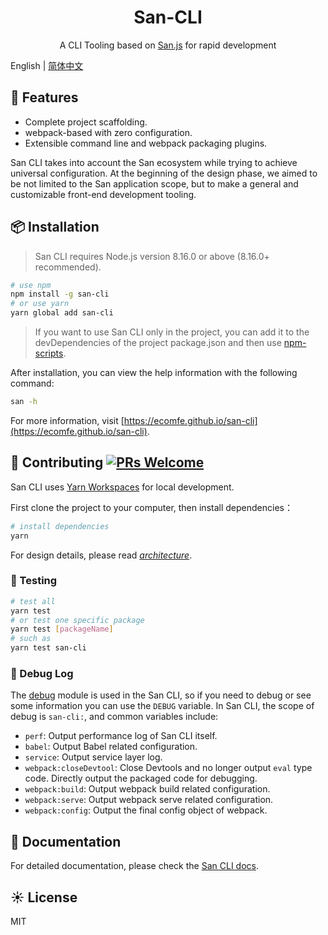 <h1 align="center">San-CLI</h1>

<div align="center">
A CLI Tooling based on <a href="https://baidu.github.io/san/">San.js</a> for rapid development

</div>

English | [简体中文](./README-zh_CN.md)

## 🎉 Features

-   Complete project scaffolding.
-   webpack-based with zero configuration.
-   Extensible command line and webpack packaging plugins.

San CLI takes into account the San ecosystem while trying to achieve universal configuration. At the beginning of the design phase, we aimed to be not limited to the San application scope, but to make a general and customizable front-end development tooling.

## 📦 Installation

> San CLI requires Node.js version 8.16.0 or above (8.16.0+ recommended).

```bash
# use npm
npm install -g san-cli
# or use yarn
yarn global add san-cli
```

> If you want to use San CLI only in the project, you can add it to the devDependencies of the project package.json and then use [npm-scripts](https://docs.npmjs.com/misc/scripts).

After installation, you can view the help information with the following command:

```bash
san -h
```

For more information, visit [https://ecomfe.github.io/san-cli](https://ecomfe.github.io/san-cli).

## 🤝 Contributing [![PRs Welcome](https://img.shields.io/badge/PRs-welcome-brightgreen.svg?style=flat-square)](https://github.com/ecomfe/san-cli/pulls)

San CLI uses [Yarn Workspaces](https://classic.yarnpkg.com/en/docs/workspaces/) for local development.

First clone the project to your computer, then install dependencies：

```bash
# install dependencies
yarn
```

For design details, please read _[architecture](./docs/architecture.md)_.

### 🔨 Testing

```bash
# test all
yarn test
# or test one specific package
yarn test [packageName]
# such as
yarn test san-cli
```

### 🐛 Debug Log

The [debug](https://npmjs.org/package/debug) module is used in the San CLI, so if you need to debug or see some information you can use the `DEBUG` variable. In San CLI, the scope of debug is `san-cli:`, and common variables include:

-   `perf`: Output performance log of San CLI itself.
-   `babel`: Output Babel related configuration.
-   `service`: Output service layer log.
-   `webpack:closeDevtool`: Close Devtools and no longer output `eval` type code. Directly output the packaged code for debugging.
-   `webpack:build`: Output webpack build related configuration.
-   `webpack:serve`: Output webpack serve related configuration.
-   `webpack:config`: Output the final config object of webpack.

## 📝 Documentation

For detailed documentation, please check the [San CLI docs](./docs/README.md).

## ☀️ License

MIT
